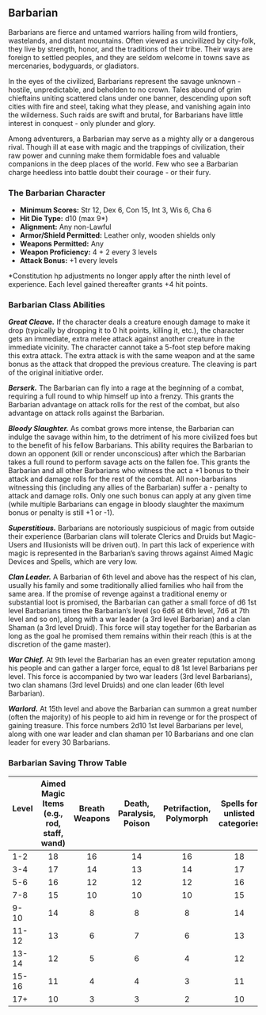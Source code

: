 ## Barbarian

Barbarians are fierce and untamed warriors hailing from wild frontiers, wastelands, and distant mountains. Often viewed as uncivilized by city-folk, they live by strength, honor, and the traditions of their tribe. Their ways are foreign to settled peoples, and they are seldom welcome in towns save as mercenaries, bodyguards, or gladiators.

In the eyes of the civilized, Barbarians represent the savage unknown - hostile, unpredictable, and beholden to no crown. Tales abound of grim chieftains uniting scattered clans under one banner, descending upon soft cities with fire and steel, taking what they please, and vanishing again into the wilderness. Such raids are swift and brutal, for Barbarians have little interest in conquest - only plunder and glory.

Among adventurers, a Barbarian may serve as a mighty ally or a dangerous rival. Though ill at ease with magic and the trappings of civilization, their raw power and cunning make them formidable foes and valuable companions in the deep places of the world. Few who see a Barbarian charge heedless into battle doubt their courage - or their fury.

### The Barbarian Character

- **Minimum Scores:** Str 12, Dex 6, Con 15, Int 3, Wis 6, Cha 6
- **Hit Die Type:** d10 (max 9\*)
- **Alignment:** Any non-Lawful
- **Armor/Shield Permitted:** Leather only, wooden shields only
- **Weapons Permitted:** Any
- **Weapon Proficiency:** 4 + 2 every 3 levels
- **Attack Bonus:** +1 every levels

\*Constitution hp adjustments no longer apply after the ninth level of experience. Each level gained thereafter grants +4 hit points.

### Barbarian Class Abilities

***Great Cleave.*** If the character deals a creature enough damage to make it drop (typically by dropping it to 0 hit points, killing it, etc.), the character gets an immediate, extra melee attack against another creature in the immediate vicinity. The character cannot take a 5-foot step before making this extra attack. The extra attack is with the same weapon and at the same bonus as the attack that dropped the previous creature. The cleaving is part of the original initiative order.

***Berserk.*** The Barbarian can fly into a rage at the beginning of a combat, requiring a full round to whip himself up into a frenzy. This grants the Barbarian advantage on attack rolls for the rest of the combat, but also advantage on attack rolls against the Barbarian.

***Bloody Slaughter.*** As combat grows more intense, the Barbarian can indulge the savage within him, to the detriment of his more civilized foes but to the benefit of his fellow Barbarians. This ability requires the Barbarian to down an opponent (kill or render unconscious) after which the Barbarian takes a full round to perform savage acts on the fallen foe. This grants the Barbarian and all other Barbarians who witness the act a +1 bonus to their attack and damage rolls for the rest of the combat. All non-barbarians witnessing this (including any allies of the Barbarian) suffer a - penalty to attack and damage rolls. Only one such bonus can apply at any given time (while multiple Barbarians can engage in bloody slaughter the maximum bonus or penalty is still +1 or -1).

***Superstitious.*** Barbarians are notoriously suspicious of magic from outside their experience (Barbarian clans will tolerate Clerics and Druids but Magic-Users and Illusionists will be driven out). In part this lack of experience with magic is represented in the Barbarian’s saving throws against Aimed Magic Devices and Spells, which are very low.

***Clan Leader.*** A Barbarian of 6th level and above has the respect of his clan, usually his family and some traditionally allied families who hail from the same area. If the promise of revenge against a traditional enemy or substantial loot is promised, the Barbarian can gather a small force of d6 1st level Barbarians times the Barbarian’s level (so 6d6 at 6th level, 7d6 at 7th level and so on), along with a war leader (a 3rd level Barbarian) and a clan Shaman (a 3rd level Druid). This force will stay together for the Barbarian as long as the goal he promised them remains within their reach (this is at the discretion of the game master).

***War Chief.*** At 9th level the Barbarian has an even greater reputation among his people and can gather a larger force, equal to d8 1st level Barbarians per level. This force is accompanied by two war leaders (3rd level Barbarians), two clan shamans (3rd level Druids) and one clan leader (6th level Barbarian).

***Warlord.*** At 15th level and above the Barbarian can summon a great number (often the majority) of his people to aid him in revenge or for the prospect of gaining treasure. This force numbers 2d10 1st level Barbarians per level, along with one war leader and clan shaman per 10 Barbarians and one clan leader for every 30 Barbarians.

### Barbarian Saving Throw Table

| **Level** &nbsp; &nbsp; | **Aimed Magic Items (e.g., rod, staff, wand)** | **Breath Weapons** | **Death, Paralysis, Poison** | **Petrifaction, Polymorph** | **Spells for unlisted categories** |
| --- |:---:|:---:|:---:|:---:|:---:|
| 1-2 | 18  | 16  | 14  | 16  | 18  |
| 3-4 | 17  | 14  | 13  | 14  | 17  |
| 5-6 | 16  | 12  | 12  | 12  | 16  |
| 7-8 | 15  | 10  | 10  | 10  | 15  |
| 9-10 | 14  | 8   | 8   | 8   | 14  |
| 11-12 | 13  | 6   | 7   | 6   | 13  |
| 13-14 | 12  | 5   | 6   | 4   | 12  |
| 15-16 | 11  | 4   | 4   | 3   | 11  |
| 17+ | 10  | 3   | 3   | 2   | 10  |
